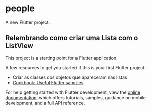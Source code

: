 # people

A new Flutter project.

## Relembrando como criar uma Lista com o ListView

This project is a starting point for a Flutter application.

A few resources to get you started if this is your first Flutter project:

- Criar as classes dos objetos que apareceram nas listas
- [Cookbook: Useful Flutter samples](https://docs.flutter.dev/cookbook)

For help getting started with Flutter development, view the
[online documentation](https://docs.flutter.dev/), which offers tutorials,
samples, guidance on mobile development, and a full API reference.

